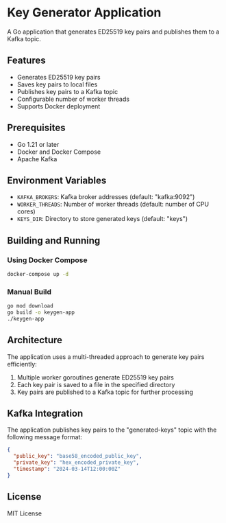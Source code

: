 # Key Generator Application

A Go application that generates ED25519 key pairs and publishes them to a Kafka topic.

## Features

- Generates ED25519 key pairs
- Saves key pairs to local files
- Publishes key pairs to a Kafka topic
- Configurable number of worker threads
- Supports Docker deployment

## Prerequisites

- Go 1.21 or later
- Docker and Docker Compose
- Apache Kafka

## Environment Variables

- `KAFKA_BROKERS`: Kafka broker addresses (default: "kafka:9092")
- `WORKER_THREADS`: Number of worker threads (default: number of CPU cores)
- `KEYS_DIR`: Directory to store generated keys (default: "keys")

## Building and Running

### Using Docker Compose

```bash
docker-compose up -d
```

### Manual Build

```bash
go mod download
go build -o keygen-app
./keygen-app
```

## Architecture

The application uses a multi-threaded approach to generate key pairs efficiently:

1. Multiple worker goroutines generate ED25519 key pairs
2. Each key pair is saved to a file in the specified directory
3. Key pairs are published to a Kafka topic for further processing

## Kafka Integration

The application publishes key pairs to the "generated-keys" topic with the following message format:

```json
{
  "public_key": "base58_encoded_public_key",
  "private_key": "hex_encoded_private_key",
  "timestamp": "2024-03-14T12:00:00Z"
}
```

## License

MIT License
